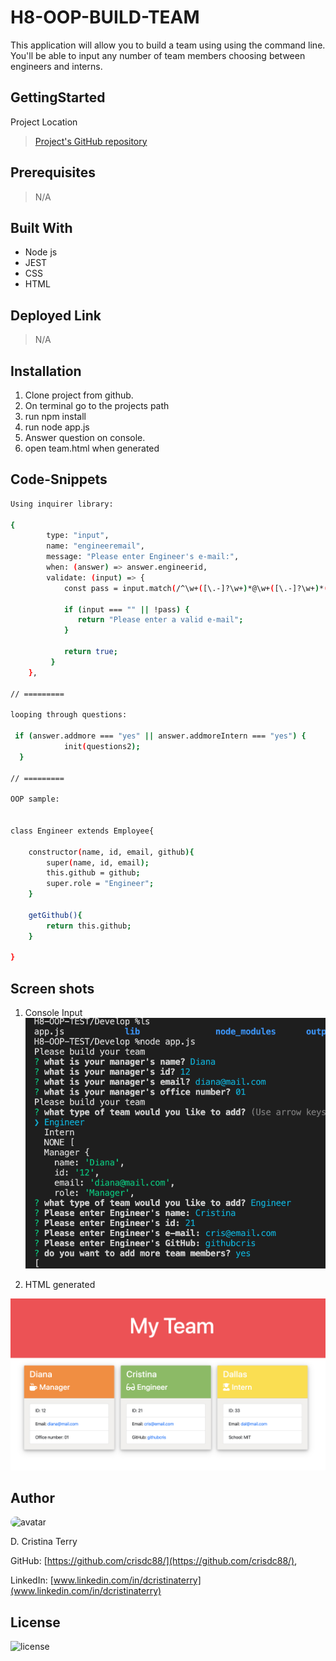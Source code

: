 # H8-OOP-BUILD-TEAM

This application will allow you to build a team using using the command line.  You'll be able to input any number of team members choosing between engineers and interns.

## GettingStarted

Project Location

>[Project's GitHub repository](https://github.com/crisdc88/H8-OOP-TEST)

## Prerequisites

>N/A

## Built With

* Node js
* JEST
* CSS
* HTML


## Deployed Link

>N/A

## Installation

1. Clone project from github.
2. On terminal go to the projects path
3. run npm install
4. run node app.js
5. Answer question on console.
6. open team.html when generated

## Code-Snippets

```sh
Using inquirer library:

{
        type: "input",
        name: "engineeremail",
        message: "Please enter Engineer's e-mail:",
        when: (answer) => answer.engineerid, 
        validate: (input) => {
            const pass = input.match(/^\w+([\.-]?\w+)*@\w+([\.-]?\w+)*(\.\w{2,3})+$/);

            if (input === "" || !pass) {
               return "Please enter a valid e-mail";
            }
      
            return true;
         }
    },

// =========

looping through questions:

 if (answer.addmore === "yes" || answer.addmoreIntern === "yes") {
            init(questions2);
  }

// =========

OOP sample:


class Engineer extends Employee{

    constructor(name, id, email, github){
        super(name, id, email);
        this.github = github;
        super.role = "Engineer";
    }

    getGithub(){
        return this.github;
    }

}
```
## Screen shots

1. Console Input
![consoleInput](./Assets/input.png)

2. HTML generated

![htmlGenerated](./Assets/htmlgenerated.png)



## Author

<img src="https://avatars.githubusercontent.com/u/61372364?" alt="avatar" style="border-radius:20px" width="30"/>

D. Cristina Terry

GitHub: [https://github.com/crisdc88/](https://github.com/crisdc88/),

LinkedIn: [www.linkedin.com/in/dcristinaterry](www.linkedin.com/in/dcristinaterry)

## License

![license](https://img.shields.io/badge/license-MIT-green)

